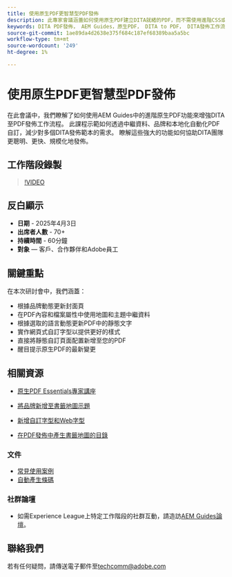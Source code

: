 ```yaml
---
title: 使用原生PDF更智慧型PDF發佈
description: 此專家會議涵蓋如何使用原生PDF建立DITA就緒的PDF，而不需使用進階CSS或XSLT專業知識，而是使用低程式碼技術產生PDF
keywords: DITA PDF發佈， AEM Guides，原生PDF， DITA to PDF， DITA發佈工作流程， PDF自動化，中繼資料導向發佈， DITA範本
source-git-commit: 1ae89da4d2638e375f684c187ef68389baa5a5bc
workflow-type: tm+mt
source-wordcount: '249'
ht-degree: 1%

---
```


# 使用原生PDF更智慧型PDF發佈

在此會議中，我們瞭解了如何使用AEM Guides中的進階原生PDF功能來增強DITA至PDF發佈工作流程。 此課程示範如何透過中繼資料、品牌和本地化自動化PDF自訂，減少對多個DITA發佈範本的需求。 瞭解這些強大的功能如何協助DITA團隊更聰明、更快、規模化地發佈。


## 工作階段錄製

>[!VIDEO](https://video.tv.adobe.com/v/3457489/?quality=12&learn=on)


## 反白顯示

- **日期** - 2025年4月3日
- **出席者人數** - 70+
- **持續時間** - 60分鐘
- **對象** — 客戶、合作夥伴和Adobe員工


## 關鍵重點

在本次研討會中，我們涵蓋：
- 根據品牌動態更新封面頁
- 在PDF內容和檔案屬性中使用地圖和主題中繼資料
- 根據選取的語言動態更新PDF中的靜態文字
- 實作網頁式自訂字型以提供更好的樣式
- 直接將靜態自訂頁面配置新增至您的PDF
- 醒目提示原生PDF的最新變更


## 相關資源

- [原生PDF Essentials專家講座](../expert-sessions/native-pdf-publishing-essentials-feb23.md)
- [將品牌新增至書籤地圖示題](../kb-articles/publishing/add-branding-to-bookmap-content-header.md)
- [新增自訂字型和Web字型](../kb-articles/publishing/add-custom-font-native-pdf.md)

- [在PDF發佈中產生書籤地圖的目錄](../kb-articles/publishing/how-to-include-bookmap-toc-in-pdf-publishing.md)


### 文件

- [常見使用案例](../../native-pdf/stylesheet.md)
- [自動產生條碼](../../native-pdf/add-barcode.md)


### 社群論壇

- 如需Experience League上特定工作階段的社群互動，請造訪[AEM Guides論壇](https://experienceleaguecommunities.adobe.com/t5/experience-manager-guides/bd-p/xml-documentation-discussions)。






## 聯絡我們

若有任何疑問，請傳送電子郵件至<techcomm@adobe.com>
